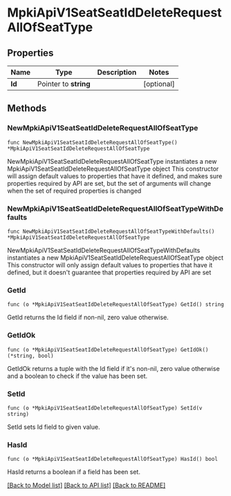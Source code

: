 # MpkiApiV1SeatSeatIdDeleteRequestAllOfSeatType

## Properties

Name | Type | Description | Notes
------------ | ------------- | ------------- | -------------
**Id** | Pointer to **string** |  | [optional] 

## Methods

### NewMpkiApiV1SeatSeatIdDeleteRequestAllOfSeatType

`func NewMpkiApiV1SeatSeatIdDeleteRequestAllOfSeatType() *MpkiApiV1SeatSeatIdDeleteRequestAllOfSeatType`

NewMpkiApiV1SeatSeatIdDeleteRequestAllOfSeatType instantiates a new MpkiApiV1SeatSeatIdDeleteRequestAllOfSeatType object
This constructor will assign default values to properties that have it defined,
and makes sure properties required by API are set, but the set of arguments
will change when the set of required properties is changed

### NewMpkiApiV1SeatSeatIdDeleteRequestAllOfSeatTypeWithDefaults

`func NewMpkiApiV1SeatSeatIdDeleteRequestAllOfSeatTypeWithDefaults() *MpkiApiV1SeatSeatIdDeleteRequestAllOfSeatType`

NewMpkiApiV1SeatSeatIdDeleteRequestAllOfSeatTypeWithDefaults instantiates a new MpkiApiV1SeatSeatIdDeleteRequestAllOfSeatType object
This constructor will only assign default values to properties that have it defined,
but it doesn't guarantee that properties required by API are set

### GetId

`func (o *MpkiApiV1SeatSeatIdDeleteRequestAllOfSeatType) GetId() string`

GetId returns the Id field if non-nil, zero value otherwise.

### GetIdOk

`func (o *MpkiApiV1SeatSeatIdDeleteRequestAllOfSeatType) GetIdOk() (*string, bool)`

GetIdOk returns a tuple with the Id field if it's non-nil, zero value otherwise
and a boolean to check if the value has been set.

### SetId

`func (o *MpkiApiV1SeatSeatIdDeleteRequestAllOfSeatType) SetId(v string)`

SetId sets Id field to given value.

### HasId

`func (o *MpkiApiV1SeatSeatIdDeleteRequestAllOfSeatType) HasId() bool`

HasId returns a boolean if a field has been set.


[[Back to Model list]](../README.md#documentation-for-models) [[Back to API list]](../README.md#documentation-for-api-endpoints) [[Back to README]](../README.md)


